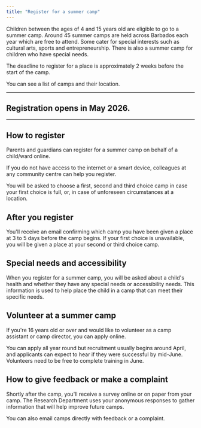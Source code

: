 ```yaml
---
title: "Register for a summer camp"
---
```


Children between the ages of 4 and 15 years old are eligible to go to a summer camp. Around 45 summer camps are held across Barbados each year which are free to attend. Some cater for special interests such as cultural arts, sports and entrepreneurship. There is also a summer camp for children who have special needs.

The deadline to register for a place is approximately 2 weeks before the start of the camp.

You can see a list of camps and their location. 

---

## Registration opens in May 2026.

---

## How to register

Parents and guardians can register for a summer camp on behalf of a child/ward online.  

If you do not have access to the internet or a smart device, colleagues at any  community centre can help you register.

You will be asked to choose a first, second and third choice camp in case your first choice is full, or, in case of unforeseen circumstances at a location.   


## After you register

You'll receive an email confirming which camp you have been given a place at 3 to 5 days before the camp begins. If your first choice is unavailable, you will be given a place at your second or third choice camp. 


## Special needs and accessibility

When you register for a summer camp, you will be asked about a child's health and whether they have any special needs or accessibility needs. This information is used to help place the child in a camp that can meet their specific needs.  


## Volunteer at a summer camp

If you're 16 years old or over and would like to volunteer as a camp assistant or camp director, you can apply online. 

You can apply all year round but recruitment usually begins around April, and applicants can expect to hear if they were successful by mid-June. Volunteers need to be free to complete training in June. 


## How to give feedback or make a complaint

Shortly after the camp, you'll receive a survey online or on paper from your camp. The Research Department uses your anonymous responses to gather information that will help improve future camps.

You can also email camps directly with feedback or a complaint.